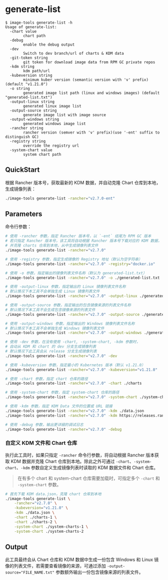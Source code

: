 # generate-list

```console
$ image-tools generate-list -h
Usage of generate-list:
  -chart value
        chart path
  -debug
        enable the debug output
  -dev
        Switch to dev branch/url of charts & KDM data
  -git-token string
        git token for download image data from RPM GC private repos
  -kdm string
        kdm path/url
  -kubeversion string
        minimum kuber version (semantic version with 'v' prefix) (default "v1.21.0")
  -o string
        generated image list path (linux and windows images) (default "generated-list.txt")
  -output-linux string
        generated linux image list
  -output-source string
        generate image list with image source
  -output-windows string
        generated windows image list
  -rancher string
        rancher version (semver with 'v' prefix)(use '-ent' suffix to distinguish GC)
  -registry string
        override the registry url
  -system-chart value
        system chart path
```

## QuickStart

根据 Rancher 版本号，获取最新的 KDM 数据，并自动克隆 Chart 仓库到本地，生成镜像列表：

```sh
./image-tools generate-list -rancher="v2.7.0-ent"
```

## Parameters

命令行参数：

```sh
# 使用 -rancher 参数，指定 Rancher 版本号，以 `-ent` 结尾为 RPM GC 版本
# 若只指定 Rancher 版本号，该工具将自动根据 Rancher 版本号下载对应的 KDM 数据，
# 并克隆 charts 仓库到本地，从中生成镜像列表文件
./image-tools generate-list -rancher="v2.7.0"

# 使用 -registry 参数，指定生成镜像的 Registry 地址（默认为空字符串）
./image-tools generate-list -rancher="v2.7.0" -registry="docker.io"

# 使用 -o 参数，指定输出的镜像列表文件名称（默认为 generated-list.txt）
./image-tools generate-list -rancher="v2.7.0" -o ./generated-list.txt

# 使用 -output-linux 参数，指定输出的 Linux 镜像列表文件名称
# 默认情况下本工具不会单独生成 Linux 镜像列表文件
./image-tools generate-list -rancher="v2.7.0" -output-linux ./generated-list-linux.txt

# 使用 -output-source 参数，指定输出的包含镜像来源的列表文件名称
# 默认情况下本工具不会生成包含镜像来源的列表文件
./image-tools generate-list -rancher="v2.7.0" -output-source ./generated-list-source.txt

# 使用 -output-windows 参数，指定输出的 Windows 镜像列表文件名称
# 默认情况下本工具不会单独生成 Windows 镜像列表文件
./image-tools generate-list -rancher="v2.7.0" -output-windows ./generated-list-windows.txt

# 使用 -dev 参数，在没有使用 -chart, -system-chart, -kdm 参数时，
# 自动从 KDM 和 chart 的 dev 分支生成镜像列表
# 默认情况下此工具会从 release 分支生成镜像列表
./image-tools generate-list -rancher="v2.7.0" -dev

# 使用 -kubeversion 参数，指定最小的 Kubernetes 版本（默认 v1.21.0）
./image-tools generate-list -rancher="v2.7.0" -kubeversion="v1.21.0"

# 使用 -chart 参数，指定 chart 仓库的路径
./image-tools generate-list -rancher="v2.7.0" -chart ./charts

# 使用 -system-chart 参数，指定 system-chart 仓库的路径
./image-tools generate-list -rancher="v2.7.0" -system-chart ./system-chart

# 使用 -kdm 参数，指定 KDM Data 文件的位置或 URL 链接
./image-tools generate-list -rancher="v2.7.0" -kdm ./data.json
./image-tools generate-list -rancher="v2.7.0" -kdm https://releases.rancher.com/kontainer-driver-metadata/release-v2.7/data.json

# 使用 -debug 参数，输出更详细的调试日志
./image-tools generate-list -rancher="v2.7.0" -debug
```

### 自定义 KDM 文件和 Chart 仓库

执行此工具时，如果只指定 `-rancher` 命令行参数，将自动根据 Rancher 版本获取 KDM 数据并克隆 Chart 仓库到本地。除此之外可通过 `-chart`、`-system-chart`、`-kdm` 参数自定义生成镜像列表时读取的 KDM 数据文件和 Chart 仓库。

> 在有多个 chart 和 system-chart 仓库需要加载时，可指定多个 `-chart` 和 `-system-chart` 参数。

```sh
# 首先下载 KDM data.json，克隆 chart 仓库到本地
./image-tools generate-list \
    -rancher="v2.7.0" \
    -kubeversion="v1.21.0" \
    -kdm ./data.json \
    -chart ./charts-1 \
    -chart ./charts-2 \
    -system-chart ./system-charts-1 \
    -system-chart ./system-charts-2
```

## Output

此工具最终会从 Chart 仓库和 KDM 数据中生成一份包含 Windows 和 Linux 镜像的列表文件，若需要查看镜像的来源，可通过添加 `-output-source="FILE_NAME.txt"` 参数额外输出一份包含镜像来源的列表文件。
